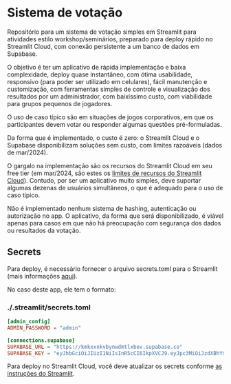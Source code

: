 # Sistema de votação

Repositório para um sistema de votação simples em Streamlit para atividades estilo workshop/seminários, preparado para deploy rápido no Streamlit Cloud, com conexão persistente a um banco de dados em Supabase.

O objetivo é ter um aplicativo de rápida implementação e baixa complexidade, deploy quase instantâneo, com ótima usabilidade, responsivo (para poder ser utilizado em celulares), fácil manutenção e customização, com ferramentas simples de controle e visualização dos resultados por um administrador, com baixíssimo custo, com viabilidade para grupos pequenos de jogadores.

O uso de caso típico são em situações de jogos corporativos, em que os participantes devem votar ou responder algumas questões pré-formuladas.

Da forma que é implementado, o custo é zero: o Streamlit Cloud e o Supabase disponibilizam soluções sem custo, com limites razoáveis (dados de mar/2024).

O gargalo na implementação são os recursos do Streamlit Cloud em seu free tier (em mar/2024, são estes os [limites de recursos do Streamlit Cloud](https://docs.streamlit.io/streamlit-community-cloud/manage-your-app)). Contudo, por ser um aplicativo muito simples, deve suportar algumas dezenas de usuários simultâneos, o que é adequado para o uso de caso típico.

Não é implementado nenhum sistema de hashing, autenticação ou autorização no app. O aplicativo, da forma que será disponibilizado, é viável apenas para casos em que não há preocupação com segurança dos dados ou resultados da votação.

## Secrets

Para deploy, é necessário fornecer o arquivo secrets.toml para o Streamlit (mais informações [aqui](https://docs.streamlit.io/library/advanced-features/secrets-management)).

No caso deste app, ele tem o formato:

### ./.streamlit/secrets.toml
```TOML
[admin_config]
ADMIN_PASSWORD = "admin"

[connections.supabase]
SUPABASE_URL = "https://kmkxxnkvbynwdmtlxbev.supabase.co"
SUPABASE_KEY = "eyJhbGciOiJIUzI1NiIsInR5cCI6IkpXVCJ9.eyJpc3MiOiJzdXBhYmFzZSIsInJlZiI6Imtta3h4bmt2Ynlud2RtdGx4YmV2Iiwicm9sZSI6ImFub24iLCJpYXQiOjE3MDkzOTc4NjgsImV4cCI6MjAyNDk3Mzg2OH0.3Acbdn80NO-Hl77WfQB-ZHqnUGn7brKDRBmkGJoC7A8"
```

Para deploy no Streamlit Cloud, você deve atualizar os secrets conforme [as instruções do Streamlit](https://docs.streamlit.io/streamlit-community-cloud/deploy-your-app/secrets-management).
